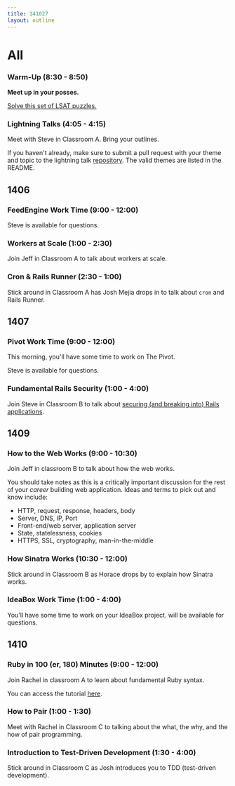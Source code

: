 ```yaml
---
title: 141027
layout: outline
---
```


# All

### Warm-Up (8:30 - 8:50)

**Meet up in your posses.**

[Solve this set of LSAT puzzles.](https://www.dropbox.com/s/xa3phtf2ne9irsh/lsat_blog_-_preptest_50.pdf?dl=0)

### Lightning Talks (4:05 - 4:15)

Meet with Steve in Classroom A. Bring your outlines.

If you haven't already, make sure to submit a pull request with your theme and topic to the lightning talk [repository](https://github.com/turingschool/lightning_talks). The valid themes are listed in the README.

## 1406

### FeedEngine Work Time (9:00 - 12:00)

Steve is available for questions.

### Workers at Scale (1:00 - 2:30)

Join Jeff in Classroom A to talk about workers at scale.

### Cron & Rails Runner (2:30 - 1:00)

Stick around in Classroom A has Josh Mejia drops in to talk about `cron` and Rails Runner.

## 1407

### Pivot Work Time (9:00 - 12:00)

This morning, you'll have some time to work on The Pivot.

Steve is available for questions.

### Fundamental Rails Security (1:00 - 4:00)

Join Steve in Classroom B to talk about [securing (and breaking into) Rails applications][sec].

[sec]: http://tutorials.jumpstartlab.com/topics/fundamental_security.html

## 1409

### How to the Web Works (9:00 - 10:30)

Join Jeff in classroom B to talk about how the web works.

You should take notes as this is a critically important discussion for the rest
of your *career* building web application. Ideas and terms to pick out and know
include:

* HTTP, request, response, headers, body
* Server, DNS, IP, Port
* Front-end/web server, application server
* State, statelessness, cookies
* HTTPS, SSL, cryptography, man-in-the-middle

### How Sinatra Works (10:30 - 12:00)

Stick around in Classroom B as Horace drops by to explain how Sinatra works.

### IdeaBox Work Time (1:00 - 4:00)

You'll have some time to work on your IdeaBox project.  will be available for questions.

## 1410

### Ruby in 100 (er, 180) Minutes (9:00 - 12:00)

Join Rachel in classroom A to learn about fundamental Ruby syntax.

You can access the tutorial [here](http://tutorials.jumpstartlab.com/projects/ruby_in_100_minutes.html).

### How to Pair (1:00 - 1:30)

Meet with Rachel in Classroom C to talking about the what, the why, and the how of pair programming.

### Introduction to Test-Driven Development (1:30 - 4:00)

Stick around in Classroom C as Josh introduces you to TDD (test-driven development).